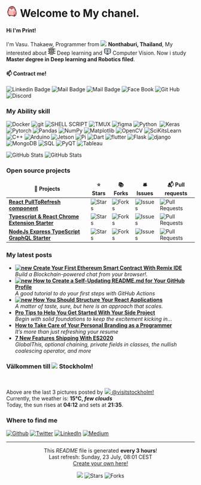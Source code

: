 <h1><img  src="./Pic/bird_run.gif"  width="30"/> Welcome to My chanel.</h1>

  
 <h4> Hi I'm Print! </h4>  <p>I'm Vasu. Thakaew, Programmer from <img  src="https://www.onesongchai.com/wp-content/uploads/2018/06/TH-Thailand-Flag-icon.png"  width="13"/> <b>Nonthaburi, Thailand</b>, My interested about <img  src="./Pic/deep-learning.png"  width="20"/> Deep learning and <img  src="./Pic/computer-vision-icon-.jpg"  width="20"/> Computer Vision. Now i study <b>Master degree in Deep learning and Robotics filed</b>. </p> 

 #### :mailbox: Contract me! 
![Linkedin Badge](https://img.shields.io/badge/-Vasu-0e76a8?style=flat&labelColor=0e76a8&logo=linkedin&logoColor=white) ![Mail Badge](https://img.shields.io/badge/-@printcaro-e84393?style=flat&labelColor=e84393&logo=instagram&logoColor=white) ![Mail Badge](https://img.shields.io/badge/-print1431-c0392b?style=flat&labelColor=c0392b&logo=gmail&logoColor=white) ![Face Book](https://img.shields.io/badge/Vasu_Thakaew-%233b5998?style=flat%26label&logo=facebook&logoColor=white)
![Git Hub](https://img.shields.io/badge/vasuprint-%2312100E.svg?&style=flat&labelColor&logo=Github&logoColor=white) ![Discord](https://img.shields.io/badge/printcaro-%235865F2.svg?style=flat&label&logo=discord&logoColor=white)

<!--START_SECTION:waka-->
<!--END_SECTION:waka-->

<h3>My Ability skill</h3> 
<p>
<img  alt="Docker"  src="https://img.shields.io/badge/Docker-46a2f1?style=for-the-badge&logo=docker&logoColor=white" />  <img  alt="git"  src="https://img.shields.io/badge/GIT-E44C30?style=for-the-badge&logo=git&logoColor=white" /> <img alt="SHELL SCRIPT" src="https://img.shields.io/badge/Shell_Script-121011?style=for-the-badge&logo=gnu-bash&logoColor=white"/>  <img alt="TMUX" src="https://img.shields.io/badge/tmux-1BB91F?style=for-the-badge&logo=tmux&logoColor=white"/>  <img alt="figma"  src="https://img.shields.io/badge/Figma-%231e1e1e?style=for-the-badge&logo=figma"/> <img  alt="Python" src="https://img.shields.io/badge/Python-14354C?style=for-the-badge&logo=python&labelColor=white"/>   <img alt="" src=""/> <img  alt="Keras" src="https://img.shields.io/badge/Keras-%23D00000.svg?style=for-the-badge&logo=Keras&logoColor=white" /> <image alt="Pytorch" src="https://img.shields.io/badge/PyTorch-%23EE4C2C.svg?style=for-the-badge&logo=PyTorch&logoColor=white"> <image alt="Pandas" src = "https://img.shields.io/badge/pandas-%23150458.svg?style=for-the-badge&logo=pandas&logoColor=white" />  <img alt="NumPy" src="https://img.shields.io/badge/numpy-%23013243.svg?style=for-the-badge&logo=numpy&logoColor=white"/> <img alt="Matplotlib" src="https://img.shields.io/badge/Matplotlib-%23ffffff.svg?style=for-the-badge&logo=Matplotlib&logoColor=black"/>  <img alt="OpenCV" src="https://img.shields.io/badge/OpenCV-%23111111?style=for-the-badge&logo=OpenCV"/> <img alt="SciKitsLearn" src="https://img.shields.io/badge/scikit--learn-%23F7931E.svg?style=for-the-badge&logo=scikit-learn&logoColor=white"/> <img alt="C++" src="https://img.shields.io/badge/C%2B%2B-00599C?style=for-the-badge&logo=c%2B%2B&logoColor=white" />  <img alt="Arduino" src="https://img.shields.io/badge/Arduino-00979D?style=for-the-badge&logo=Arduino&logoColor=white"/> <img alt="Jetson" src="https://img.shields.io/badge/Nvdia%20Jetson-%23111111?style=for-the-badge&logo=Nvidia&logoColor=white&color=76B900"/>  <img alt="Pi" src="https://img.shields.io/badge/Raspberry%20Pi-A22846?style=for-the-badge&logo=Raspberry%20Pi&logoColor=white"/>  <img  alt="Dart"  src="https://img.shields.io/badge/Dart-0175C2?style=for-the-badge&logo=dart&logoColor=white" />  <img alt="flutter" src="https://img.shields.io/badge/Flutter-02569B?style=for-the-badge&logo=flutter&logoColor=white"/>   <img alt="Flask" src="https://img.shields.io/badge/Flask-000000?style=for-the-badge&logo=flask&logoColor=white"/>  <img alt="django" src="https://img.shields.io/badge/Django-092E20?style=for-the-badge&logo=django&logoColor=white"/>  <img alt="MongoDB" src="https://img.shields.io/badge/MongoDB-4EA94B?style=for-the-badge&logo=mongodb&logoColor=white"/>  <img alt="SQL" src="https://img.shields.io/badge/MySQL-00000F?style=for-the-badge&logo=mysql&logoColor=white"/> <img alt="PyQT" src="https://img.shields.io/badge/Qt-%23217346.svg?style=for-the-badge&logo=Qt&logoColor=white)"\> <img alt="Tableau" src="https://img.shields.io/badge/Tableau-E97627?style=for-the-badge&logo=Tableau&logoColor=white"\>

![GitHub Stats](https://github-readme-stats.vercel.app/api/top-langs/?username=vasuprint&theme=blue-green) ![GitHub Stats](https://github-readme-stats.vercel.app/api?username=vasuprint&theme=radical)




</p>

<h3>Open source projects</h3>

<table>

<thead  align="center">

<tr  border:  none;>

<td><b>🎁 Projects</b></td>

<td><b>⭐ Stars</b></td>

<td><b>📚 Forks</b></td>

<td><b>🛎 Issues</b></td>

<td><b>📬 Pull requests</b></td>

</tr>

</thead>

<tbody>

<tr>

<td><a  href="https://github.com/thmsgbrt/react-simple-pull-to-refresh"><b>React PullToRefresh component</b></a></td>

<td><img  alt="Stars"  src="https://img.shields.io/github/stars/thmsgbrt/react-simple-pull-to-refresh?style=flat-square&labelColor=343b41"/></td>

<td><img  alt="Forks"  src="https://img.shields.io/github/forks/thmsgbrt/react-simple-pull-to-refresh?style=flat-square&labelColor=343b41"/></td>

<td><img  alt="Issues"  src="https://img.shields.io/github/issues/thmsgbrt/react-simple-pull-to-refresh?style=flat-square&labelColor=343b41"/></td>

<td><img  alt="Pull Requests"  src="https://img.shields.io/github/issues-pr/thmsgbrt/react-simple-pull-to-refresh?style=flat-square&labelColor=343b41"/></td>

</tr>

<tr>

<td><a  href="https://github.com/thmsgbrt/Chrome-Extension-with-React-and-Typescript-Starter-Pack"><b>Typescript & React Chrome Extension Starter</b></a></td>

<td><img  alt="Stars"  src="https://img.shields.io/github/stars/thmsgbrt/Chrome-Extension-with-React-and-Typescript-Starter-Pack?style=flat-square&labelColor=343b41"/></td>

<td><img  alt="Forks"  src="https://img.shields.io/github/forks/thmsgbrt/Chrome-Extension-with-React-and-Typescript-Starter-Pack?style=flat-square&labelColor=343b41"/></td>

<td><img  alt="Issues"  src="https://img.shields.io/github/issues/thmsgbrt/Chrome-Extension-with-React-and-Typescript-Starter-Pack?style=flat-square&labelColor=343b41"/></td>

<td><img  alt="Pull Requests"  src="https://img.shields.io/github/issues-pr/thmsgbrt/Chrome-Extension-with-React-and-Typescript-Starter-Pack?style=flat-square&labelColor=343b41"/></td>

</tr>

<tr>

<td><a  href="https://github.com/thmsgbrt/nodejs-typescript-express-apollo-graphql-starter"><b>NodeJs Express TypeScript GraphQL Starter</b></a></td>

<td><img  alt="Stars"  src="https://img.shields.io/github/stars/thmsgbrt/nodejs-typescript-express-apollo-graphql-starter?style=flat-square&labelColor=343b41"/></td>

<td><img  alt="Forks"  src="https://img.shields.io/github/forks/thmsgbrt/nodejs-typescript-express-apollo-graphql-starter?style=flat-square&labelColor=343b41"/></td>

<td><img  alt="Issues"  src="https://img.shields.io/github/issues/thmsgbrt/nodejs-typescript-express-apollo-graphql-starter?style=flat-square&labelColor=343b41"/></td>

<td><img  alt="Pull Requests"  src="https://img.shields.io/github/issues-pr/thmsgbrt/nodejs-typescript-express-apollo-graphql-starter?style=flat-square&labelColor=343b41"/></td>

</tr>

</tbody>

</table>

<h3>My latest posts</h3>

<ul>

<li><a  href="https://medium.com/better-programming/create-your-first-ethereum-smart-contract-with-remix-ide-667e46e81901"><b><img  src="https://emojipedia-us.s3.dualstack.us-west-1.amazonaws.com/thumbs/240/apple/237/fire_1f525.png"  width="20"  alt="new" /> Create Your First Ethereum Smart Contract With Remix IDE</b></a><br/><i>Build a Blockchain-powered chat from your browser!.</i></li>

<li><a  href="https://medium.com/@th.guibert/how-to-create-a-self-updating-readme-md-for-your-github-profile-f8b05744ca91"><b><img  src="https://emojipedia-us.s3.dualstack.us-west-1.amazonaws.com/thumbs/240/apple/237/fire_1f525.png"  width="20"  alt="new" /> How to Create a Self-Updating README.md for Your GitHub Profile</b></a><br/><i>A good tutorial to do your first steps with GitHub Actions</i></li>

<li><a  href="https://medium.com/better-programming/how-you-should-structure-your-react-applications-e7dd32375a98"><b><img  src="https://emojipedia-us.s3.dualstack.us-west-1.amazonaws.com/thumbs/240/apple/237/fire_1f525.png"  width="20"  alt="new" /> How You Should Structure Your React Applications</b></a><br/><i>A matter of taste, sure, but here is an approach that scales.</i></li>

<li><a  href="https://medium.com/better-programming/pro-tips-to-help-you-get-started-with-your-side-project-15d01b76e0d8"><b>Pro Tips to Help You Get Started With Your Side Project</b></a><br/><i>Begin with solid foundations to keep the excitement kicking in...</i></li>

<li><a  href="https://medium.com/better-programming/how-to-take-care-of-your-personal-branding-as-a-programmer-2d3aeba56cb9"><b>How to Take Care of Your Personal Branding as a Programmer</b></a><br/><i>It’s more than just refreshing your resume</i></li>

<li><a  href="https://medium.com/better-programming/8-new-features-shipping-with-es2020-7a2721f710fb"><b>7 New Features Shipping With ES2020</b></a><br/><i>GlobalThis, optional chaining, private fields in classes, the nullish coalescing operator, and more</i></li>

</ul>

<h3>Välkommen till <img  src="https://cdn-icons-png.flaticon.com/512/197/197564.png"  width="13"/> Stockholm!</h3>

<p><img  width="200"  src="" /> <img  width="200"  src="" /> <img  width="200"  src="" /></p>

<p>Above are the last 3 pictures posted by <a  href="https://www.instagram.com/visitstockholm/"  target="_blank"><img  src="https://upload.wikimedia.org/wikipedia/commons/thumb/e/e7/Instagram_logo_2016.svg/1024px-Instagram_logo_2016.svg.png"  width="20"/> @visitstockholm!</a><br/>Currently, the weather is: <b> 15°C, <i>few clouds</i></b></br>Today, the sun rises at <b>04:12</b> and sets at <b>21:35</b>.</p>

<h3>Where to find me</h3>

<p><a  href="https://github.com/thmsgbrt"  target="_blank"><img  alt="Github"  src="https://img.shields.io/badge/GitHub-%2312100E.svg?&style=for-the-badge&logo=Github&logoColor=white" /></a> <a  href="https://twitter.com/Guibz16"  target="_blank"><img  alt="Twitter"  src="https://img.shields.io/badge/twitter-%231DA1F2.svg?&style=for-the-badge&logo=twitter&logoColor=white" /></a> <a  href="https://www.linkedin.com/in/thomas-guibert"  target="_blank"><img  alt="LinkedIn"  src="https://img.shields.io/badge/linkedin-%230077B5.svg?&style=for-the-badge&logo=linkedin&logoColor=white" /></a> <a  href="https://medium.com/@th.guibert"  target="_blank"><img  alt="Medium"  src="https://img.shields.io/badge/medium-%2312100E.svg?&style=for-the-badge&logo=medium&logoColor=white" /></a>

</p>

  

------------

<p  align="center">This <i>README</i> file is generated <b>every 3 hours</b>!</br>Last refresh: Sunday, 23 July, 08:01 CEST<br /><a  href="https://medium.com/@th.guibert/how-to-create-a-self-updating-readme-md-for-your-github-profile-f8b05744ca91">Create your own here!</a></p>

<p  align="center"><img  src="https://github.com/thmsgbrt/thmsgbrt/workflows/README%20build/badge.svg" /> <img  alt="Stars"  src="https://img.shields.io/github/stars/thmsgbrt/thmsgbrt?style=flat-square&labelColor=343b41"/> <img  alt="Forks"  src="https://img.shields.io/github/forks/thmsgbrt/thmsgbrt?style=flat-square&labelColor=343b41"/></p>